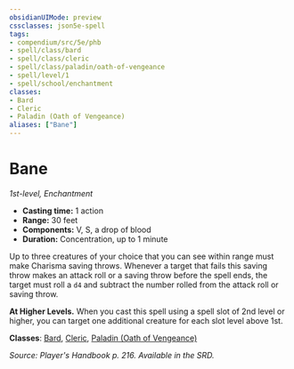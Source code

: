 ```yaml
---
obsidianUIMode: preview
cssclasses: json5e-spell
tags:
- compendium/src/5e/phb
- spell/class/bard
- spell/class/cleric
- spell/class/paladin/oath-of-vengeance
- spell/level/1
- spell/school/enchantment
classes:
- Bard
- Cleric
- Paladin (Oath of Vengeance)
aliases: ["Bane"]
---
```

# Bane
*1st-level, Enchantment*  

- **Casting time:** 1 action
- **Range:** 30 feet
- **Components:** V, S, a drop of blood
- **Duration:** Concentration, up to 1 minute

Up to three creatures of your choice that you can see within range must make Charisma saving throws. Whenever a target that fails this saving throw makes an attack roll or a saving throw before the spell ends, the target must roll a `d4` and subtract the number rolled from the attack roll or saving throw.

**At Higher Levels.** When you cast this spell using a spell slot of 2nd level or higher, you can target one additional creature for each slot level above 1st.

**Classes**: [Bard](/3-Mechanics/CLI/classes/bard.md), [Cleric](/3-Mechanics/CLI/classes/cleric.md), [Paladin (Oath of Vengeance)](/3-Mechanics/CLI/classes/paladin-oath-of-vengeance.md)

*Source: Player's Handbook p. 216. Available in the SRD.*